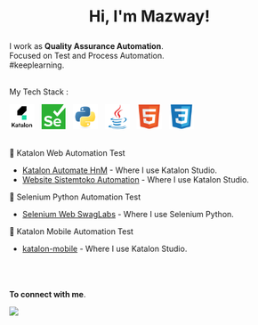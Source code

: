 <h1>
  <p align="center">Hi, I'm Mazway!
</h1>

<p>
  I work as <strong>Quality Assurance Automation</strong>.
  <br>
  Focused on Test and Process Automation.
  <br> 
  #keeplearning.
  <br>
  <br>
</p>

My Tech Stack :
<div align="left">
  <img src="https://github.com/mazwaay/content/blob/master/Logos/katalon-logo.png" height="45" alt="katalon logo"  />
  <img width="5" />
  <img src="https://github.com/mazwaay/content/blob/master/Logos/selenium-logo.png" height="45" alt="selenium logo"  />
  <img width="5" />
  <img src="https://github.com/mazwaay/content/blob/master/Logos/python-logo.svg" height="45" alt="python logo"  />
  <img width="5" />
  <img src="https://github.com/mazwaay/content/blob/master/Logos/java-logo.svg" height="45" alt="java logo"  />
  <img width="5" />
  <img src="https://github.com/mazwaay/content/blob/master/Logos/html5-logo.svg" height="45" alt="html5 logo"  />
  <img width="5" />
  <img src="https://github.com/mazwaay/content/blob/master/Logos/css3-logo.svg" height="45" alt="css3 logo"  />
  <img width="5" />
</div>
</br>

🤖 Katalon Web Automation Test
- [Katalon Automate HnM](https://github.com/mazwaay/Katalon_Automate_HnM) - Where I use Katalon Studio.
- [Website Sistemtoko Automation](https://github.com/mazwaay/website-sistemtoko-automation) - Where I use Katalon Studio.

🤖 Selenium Python Automation Test
- [Selenium Web SwagLabs](https://github.com/mazwaay/Selenium-Web-SwagLabs) - Where I use Selenium Python.

🤖 Katalon Mobile Automation Test
- [katalon-mobile](https://github.com/) - Where I use Katalon Studio.
  <br>
  <br>
  <br>
  <br>

<p>
  <strong>To connect with me</strong>.
  <br>
</p>
  
  [<img src="https://img.shields.io/badge/linkedin-%230077B5.svg?&style=for-the-badge&logo=linkedin&logoColor=white" />](https://www.linkedin.com/)

